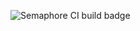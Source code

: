 ![Semaphore CI build badge](https://birintsev.semaphoreci.com/badges/elephant/branches/dev.svg?style=shields)